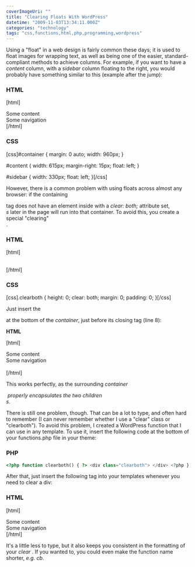 ```yaml
---
coverImageUri: ""
title: "Clearing Floats With WordPress"
datetime: "2009-11-03T13:34:11.000Z"
categories: "technology"
tags: "css,functions,html,php,programming,wordpress"
---
```


Using a "float" in a web design is fairly common these days; it is used to float images for wrapping text, as well as being one of the easier, standard-compliant methods to achieve columns. For example, if you want to have a _content_ column, with a _sidebar_ column floating to the right, you would probably have something similar to this (example after the jump):

### HTML

\[html\]<div id="container"> <div id="content"> Some content </div> <div id="sidebar"> Some navigation </div> </div>\[/html\]

### CSS

\[css\]#container { margin: 0 auto; width: 960px; }

#content { width: 615px; margin-right: 15px; float: left; }

#sidebar { width: 330px; float: left; }\[/css\]

However, there is a common problem with using floats across almost any browser: if the containing _<div>_ tag does not have an element inside with a _clear: both;_ attribute set, _<div>s_ later in the page will run into that container. To avoid this, you create a special "clearing" _<div>_.

### HTML

\[html\]<div class="clearboth">&nbsp;</div>\[/html\]

### CSS

\[css\].clearboth { height: 0; clear: both; margin: 0; padding: 0; }\[/css\]

Just insert the  _<div>_  at the bottom of the _container_, just before its closing tag (line 8):

**HTML**

\[html\]<div id="container"> <div id="content"> Some content </div> <div id="sidebar"> Some navigation </div> <div class="clearboth">&nbsp;</div> </div>\[/html\]

This works perfectly, as the surrounding _container <div> properly encapsulates the two children <div>s._

There is still one problem, though. That can be a lot to type, and often hard to remember (I can never remember whether I use a "clear" class or "clearboth"). To avoid this problem, I created a WordPress function that I can use in any template. To use it, insert the following code at the bottom of your functions.php file in your theme:

### PHP

```php
<?php function clearboth() { ?> <div class="clearboth"> </div> <?php } ?>
```

After that, just insert the following tag into your templates whenever you need to clear a div:

### HTML

\[html\]<div id="container"> <div id="content"> Some content </div> <div id="sidebar"> Some navigation </div> <?php clearboth(); ?> </div>\[/html\]

It's a little less to type, but it also keeps you consistent in the formatting of your _clear_ . If you wanted to, you could even make the function name shorter, _e.g. cb_.
